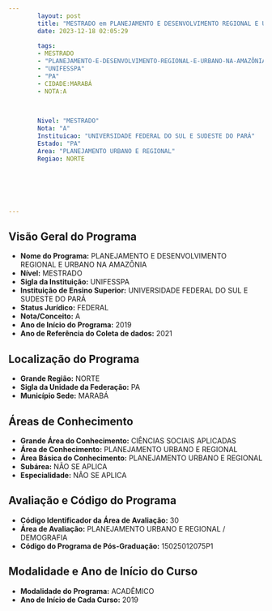```yaml
---
        layout: post
        title: "MESTRADO em PLANEJAMENTO E DESENVOLVIMENTO REGIONAL E URBANO NA AMAZÔNIA na UNIFESSPA  "
        date: 2023-12-18 02:05:29
     
        tags:
        - MESTRADO
        - "PLANEJAMENTO-E-DESENVOLVIMENTO-REGIONAL-E-URBANO-NA-AMAZÔNIA"
        - "UNIFESSPA"
        - "PA"
        - CIDADE:MARABÁ
        - NOTA:A
        
       

        Nivel: "MESTRADO"
        Nota: "A"
        Instituicao: "UNIVERSIDADE FEDERAL DO SUL E SUDESTE DO PARÁ"
        Estado: "PA"
        Area: "PLANEJAMENTO URBANO E REGIONAL"
        Regiao: NORTE
        
        
        
        
        
        
---
```

## Visão Geral do Programa
- **Nome do Programa:** PLANEJAMENTO E DESENVOLVIMENTO REGIONAL E URBANO NA AMAZÔNIA
- **Nível:** MESTRADO
- **Sigla da Instituição:** UNIFESSPA
- **Instituição de Ensino Superior:** UNIVERSIDADE FEDERAL DO SUL E SUDESTE DO PARÁ
- **Status Jurídico:** FEDERAL
- **Nota/Conceito:** A
- **Ano de Início do Programa:** 2019
- **Ano de Referência do Coleta de dados:** 2021

## Localização do Programa
- **Grande Região:** NORTE
- **Sigla da Unidade da Federação:** PA
- **Município Sede:** MARABÁ

## Áreas de Conhecimento
- **Grande Área do Conhecimento:** CIÊNCIAS SOCIAIS APLICADAS
- **Área de Conhecimento:** PLANEJAMENTO URBANO E REGIONAL
- **Área Básica do Conhecimento:** PLANEJAMENTO URBANO E REGIONAL
- **Subárea:** NÃO SE APLICA
- **Especialidade:** NÃO SE APLICA

## Avaliação e Código do Programa
- **Código Identificador da Área de Avaliação:** 30
- **Área de Avaliação:** PLANEJAMENTO URBANO E REGIONAL / DEMOGRAFIA
- **Código do Programa de Pós-Graduação:** 15025012075P1


## Modalidade e Ano de Início do Curso
- **Modalidade do Programa:** ACADÊMICO
- **Ano de Início de Cada Curso:** 2019
